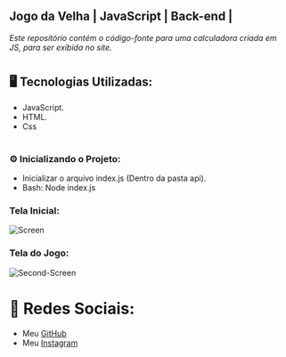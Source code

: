 ## **__Jogo da Velha | JavaScript | Back-end |__**

<p><em>Este repositório contém o código-fonte para uma calculadora criada em JS, para ser exibida no site.</em></p>

# <h2>🖥️ Tecnologias Utilizadas:</h2>
<ul>
      <li>JavaScript.</li>
      <li>HTML.</li>
      <li>Css</li>
</ul>

# <h3>:gear: Inicializando o Projeto:</h3>
<ul>
<li>Inicializar o arquivo index.js (Dentro da pasta api).</li>
<li>Bash: Node index.js</li>
</ul>

<h3>Tela Inicial:</h3>

![Screen](https://media.discordapp.net/attachments/1129425322685767680/1161449450405892136/image.png?ex=65385717&is=6525e217&hm=d899da63b6a54efdb2c5925743b650af738c85244b032473b6527d74f5d8cb8f&=&width=1241&height=600)
<h3>Tela do Jogo:</h3>

![Second-Screen](https://media.discordapp.net/attachments/1129425322685767680/1161449528503849030/image.png?ex=6538572a&is=6525e22a&hm=90159a19489ec574809277f210e02ca7af999885d0382f24f8ed58fc9f88f232&=&width=1243&height=599)

# 📱 Redes Sociais:
* Meu [GitHub](https://github.com/ViniciusTunes)
* Meu [Instagram](https://www.instagram.com/yng.Vinicius/)

